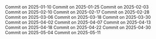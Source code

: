 Commit on 2025-01-10
Commit on 2025-01-25
Commit on 2025-02-03
Commit on 2025-02-10
Commit on 2025-02-17
Commit on 2025-02-28
Commit on 2025-03-06
Commit on 2025-03-18
Commit on 2025-03-30
Commit on 2025-04-02
Commit on 2025-04-07
Commit on 2025-04-13
Commit on 2025-04-18
Commit on 2025-04-22
Commit on 2025-04-30
Commit on 2025-05-04
Commit on 2025-05-11
